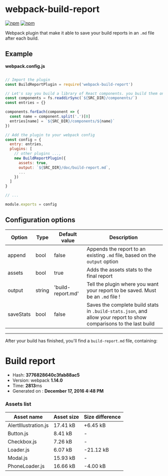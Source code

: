 # webpack-build-report

[![npm](https://img.shields.io/npm/v/webpack-build-report.svg)]() [![npm](https://img.shields.io/npm/dt/webpack-build-report.svg)]()

Webpack plugin that make it able to save your build reports in an `.md` file after each build.

## Example

**webpack.config.js**

```javascript

// Import the plugin
const BuildReportPlugin = require('webpack-build-report')

// Let's say you build a library of React components. you build them one by one
const components = fs.readdirSync(`${SRC_DIR}/components/`)
const entries = {}

components.forEach(component => {
  const name = component.split('.')[0]
  entries[name] = `${SRC_DIR}/components/${name}`
})

// Add the plugin to your webpack config
const config = {
  entry: entries,
  plugins: [
    // other plugins ...,
    new BuildReportPlugin({
      assets: true,
      output: `${SRC_DIR}/doc/build-report.md`,
      ...
    })
  ]
}

// ...

module.exports = config
```

## Configuration options
Option | Type | Default value | Description
---| --- | --- | ---
append | bool | false | Appends the report to an existing `.md` file, based on the `output` option
assets | bool | true | Adds the assets stats to the final report
output | string | 'build-report.md' | Tell the plugin where you want your report to be saved. Must be an `.md` file !
saveStats | bool | false | Saves the complete build stats in `.build-stats.json`, and allow your report to show comparisons to the last build

---
After your build has finished, you'll find a `build-report.md` file, containing:

# Build report

- Hash: **3776828640c3fab88ac5**
- Version: webpack **1.14.0**
- Time: **2813**ms
- Generated on : **December 17, 2016 4:48 PM**

### Assets list
Asset name | Asset size | Size difference
--- | --- | ---
AlertIllustration.js | 17.41 kB | +6.45 kB
Button.js | 8.41 kB | -
Checkbox.js | 7.26 kB | -
Loader.js | 6.07 kB | -21.12 kB
Modal.js | 15.93 kB | -
PhoneLoader.js | 16.66 kB | -4.00 kB

